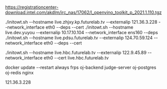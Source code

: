 https://registrationcenter-download.intel.com/akdlm/irc_nas/17062/l_openvino_toolkit_p_2021.1.110.tgz

./initowt.sh --hostname live.zhjxy.kp.futurelab.tv --externalip 121.36.3.228 --network_interface eth0 --deps --cert
./initowt.sh --hostname live.dev.yuyou --externalip 10.17.10.104 --network_interface ens160 --deps
./initowt.sh --hostname live.pdsu.futurelab.tv --externalip 124.70.59.124 --network_interface eth0 --deps --cert

./initowt.sh --hostname live.hbc.futurelab.tv --externalip 122.9.45.89 --network_interface eth0 --cert
live.hbc.futurelab.tv

docker update --restart always frps oj-backend judge-server oj-postgres oj-redis nginx
 
121.36.3.228 
